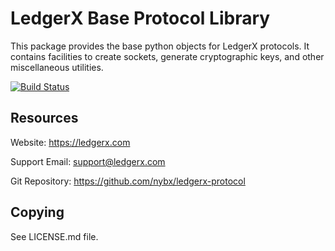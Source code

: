 LedgerX Base Protocol Library
=============================

This package provides the base python objects for LedgerX protocols. It contains
facilities to create sockets, generate cryptographic keys, and other miscellaneous
utilities.

[![Build Status](https://travis-ci.org/nybx/ledgerx-protocol.svg?branch=master)](https://travis-ci.org/nybx/ledgerx-protocol)

Resources
---------

Website: https://ledgerx.com

Support Email: support@ledgerx.com

Git Repository: https://github.com/nybx/ledgerx-protocol

Copying
-------

See LICENSE.md file.

